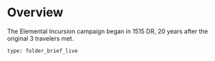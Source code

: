 # Overview
 The Elemental Incursion campaign began in 1515 DR, 20 years after the original 3 travelers met.
```ccard
type: folder_brief_live
```
 
